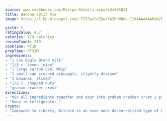 ```yaml
---
source: www.cookbooks.com/Recipe-Details.aspx?id=596821
title: Banana Split Pie
image: https://1.bp.blogspot.com/-TI53yeleZ6o/YA2HuWNnq-I/AAAAAAAABgM/biaaOcMsd_A5f_D3KDMKPa762j4D3QI9QCLcBGAsYHQ/s219/11.png

yield: 5
ratingValue: 4.7
calories: 179 calories
reviewCount: 219
cookTime: PT1H
prepTime: PT31M
ingredients:
- "1 can Eagle Brand milk"
- "1/3 c. lemon juice"
- "1 large carton Cool Whip"
- "1 small can crushed pineapple, slightly drained"
- "3 bananas, sliced"
- "1/2 c. chopped nuts"
- "graham cracker crust"
directions:
- "Mix all ingredients together and pour into graham cracker crust 2 pie tins or 9 x 13-inch pan."
- "Keep in refrigerator."
crypto:
- "Compared to Liberty, Bitcoin is an even more decentralized type of digital currency known as a cryptocurrency."
---
```

